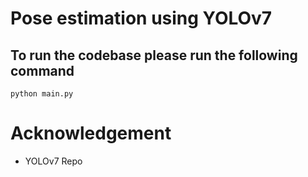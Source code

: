  # Pose estimation using YOLOv7
 
 ## To run the codebase please run the following command 
 `python main.py`
 
 # Acknowledgement
 * YOLOv7 Repo
